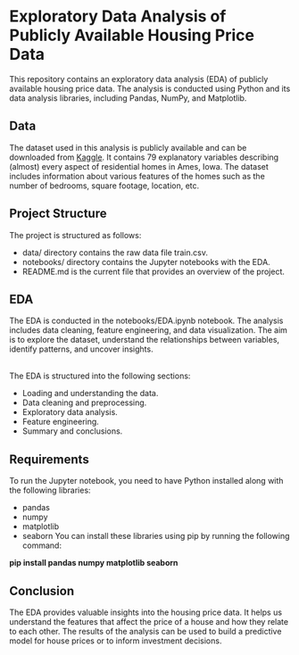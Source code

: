 # Exploratory Data Analysis of Publicly Available Housing Price Data
This repository contains an exploratory data analysis (EDA) of publicly available housing price data. The analysis is conducted using Python and its data analysis libraries, including Pandas, NumPy, and Matplotlib.

## Data
The dataset used in this analysis is publicly available and can be downloaded from [Kaggle](https://www.kaggle.com/c/house-prices-advanced-regression-techniques/data). It contains 79 explanatory variables describing (almost) every aspect of residential homes in Ames, Iowa. The dataset includes information about various features of the homes such as the number of bedrooms, square footage, location, etc.

## Project Structure
The project is structured as follows:

* data/ directory contains the raw data file train.csv.
* notebooks/ directory contains the Jupyter notebooks with the EDA.
* README.md is the current file that provides an overview of the project.
## EDA
The EDA is conducted in the notebooks/EDA.ipynb notebook. The analysis includes data cleaning, feature engineering, and data visualization. The aim is to explore the dataset, understand the relationships between variables, identify patterns, and uncover insights.

</br> The EDA is structured into the following sections:

* Loading and understanding the data.
* Data cleaning and preprocessing.
* Exploratory data analysis.
* Feature engineering.
* Summary and conclusions.
## Requirements
To run the Jupyter notebook, you need to have Python installed along with the following libraries:

* pandas
* numpy
* matplotlib
* seaborn
You can install these libraries using pip by running the following command:

**pip install pandas numpy matplotlib seaborn**
## Conclusion
The EDA provides valuable insights into the housing price data. It helps us understand the features that affect the price of a house and how they relate to each other. The results of the analysis can be used to build a predictive model for house prices or to inform investment decisions.
